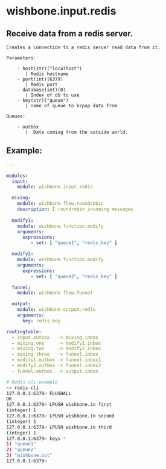 wishbone.input.redis
====================


Receive data from a redis server.
---------------------------------


    Creates a connection to a redis server read data from it.

    Parameters:

        - host(str)("localhost")
           | Redis hostname
        - port(int)(6379)
           | Redis port
        - database(int)(0)
           | Index of db to use
        - key(str)("queue")
           | name of queue to brpop data from

    Queues:

        - outbox
           |  Data coming from the outside world.

Example:
--------

```yaml
---

modules:
  input:
    module: wishbone.input.redis

  mixing:
    module: wishbone.flow.roundrobin
    description: I roundrobin incoming messages
 
  modify1:
    module: wishbone.function.modify
    arguments:
      expressions:
         - set: [ "queue1", "redis_key" ]

  modify2:
    module: wishbone.function.modify
    arguments:
      expressions:
         - set: [ "queue2", "redis_key" ]

  funnel:
    module: wishbone.flow.funnel

  output:
    module: wishbone.output.redis
    arguments:
      key: redis_key

routingtable:
  - input.outbox   -> mixing.inbox
  - mixing.one     -> modify1.inbox
  - mixing.two     -> modify2.inbox
  - mixing.three   -> funnel.inbox
  - modify1.outbox -> funnel.inbox1
  - modify2.outbox -> funnel.inbox2
  - funnel.outbox  -> output.inbox

```

```bash
# Redis cli example
~> redis-cli
127.0.0.1:6379> FLUSHALL
OK
127.0.0.1:6379> LPUSH wishbone.in first
(integer) 1
127.0.0.1:6379> LPUSH wishbone.in second
(integer) 1
127.0.0.1:6379> LPUSH wishbone.in third
(integer) 1
127.0.0.1:6379> keys *
1) "queue1"
2) "queue2"
3) "wishbone.out"
127.0.0.1:6379> 
```
